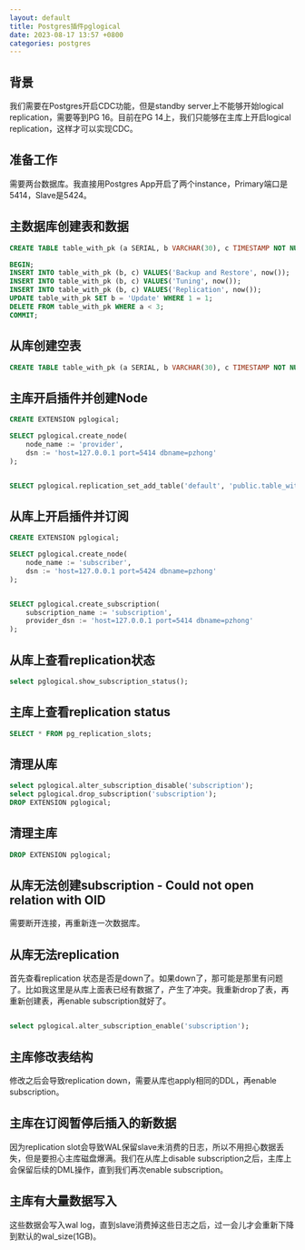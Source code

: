 ```yaml
---
layout: default
title: Postgres插件pglogical
date: 2023-08-17 13:57 +0800
categories: postgres
---
```


## 背景

我们需要在Postgres开启CDC功能，但是standby server上不能够开始logical replication，需要等到PG 16。目前在PG 14上，我们只能够在主库上开启logical replication，这样才可以实现CDC。

## 准备工作

需要两台数据库。我直接用Postgres App开启了两个instance，Primary端口是5414，Slave是5424。

## 主数据库创建表和数据

```sql
CREATE TABLE table_with_pk (a SERIAL, b VARCHAR(30), c TIMESTAMP NOT NULL, PRIMARY KEY(a, c));

BEGIN;
INSERT INTO table_with_pk (b, c) VALUES('Backup and Restore', now());
INSERT INTO table_with_pk (b, c) VALUES('Tuning', now());
INSERT INTO table_with_pk (b, c) VALUES('Replication', now());
UPDATE table_with_pk SET b = 'Update' WHERE 1 = 1;
DELETE FROM table_with_pk WHERE a < 3;
COMMIT;
```

## 从库创建空表

```sql
CREATE TABLE table_with_pk (a SERIAL, b VARCHAR(30), c TIMESTAMP NOT NULL, PRIMARY KEY(a, c));
```

## 主库开启插件并创建Node

```sql
CREATE EXTENSION pglogical;

SELECT pglogical.create_node(
    node_name := 'provider',
    dsn := 'host=127.0.0.1 port=5414 dbname=pzhong'
);


SELECT pglogical.replication_set_add_table('default', 'public.table_with_pk');
```

## 从库上开启插件并订阅

```sql
CREATE EXTENSION pglogical;

SELECT pglogical.create_node(
    node_name := 'subscriber',
    dsn := 'host=127.0.0.1 port=5424 dbname=pzhong'
);


SELECT pglogical.create_subscription(
    subscription_name := 'subscription',
    provider_dsn := 'host=127.0.0.1 port=5414 dbname=pzhong'
);
```

## 从库上查看replication状态

```sql
select pglogical.show_subscription_status();
```

## 主库上查看replication status

```sql
SELECT * FROM pg_replication_slots;
```


## 清理从库

```sql
select pglogical.alter_subscription_disable('subscription');
select pglogical.drop_subscription('subscription');
DROP EXTENSION pglogical;
```


## 清理主库

```sql
DROP EXTENSION pglogical;
```


## 从库无法创建subscription - Could not open relation with OID

需要断开连接，再重新连一次数据库。


## 从库无法replication

首先查看replication 状态是否是down了。如果down了，那可能是那里有问题了。比如我这里是从库上面表已经有数据了，产生了冲突。我重新drop了表，再重新创建表，再enable subscription就好了。

```sql

select pglogical.alter_subscription_enable('subscription');

```

## 主库修改表结构

修改之后会导致replication down，需要从库也apply相同的DDL，再enable subscription。


## 主库在订阅暂停后插入的新数据

因为replication slot会导致WAL保留slave未消费的日志，所以不用担心数据丢失，但是要担心主库磁盘爆满。我们在从库上disable subscription之后，主库上会保留后续的DML操作，直到我们再次enable subscription。

## 主库有大量数据写入

这些数据会写入wal log，直到slave消费掉这些日志之后，过一会儿才会重新下降到默认的wal_size(1GB)。




